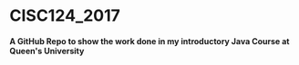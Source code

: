 # CISC124_2017
#### A GitHub Repo to show the work done in my introductory Java Course at Queen's University
